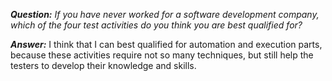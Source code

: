 *__Question:__ If you have never worked for a software development company, which of the four test activities do you think you are best qualified for?*

*__Answer:__* I think that I can best qualified for automation and execution parts, because these activities require not so many techniques, but still help the testers to develop their knowledge and skills.